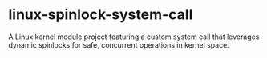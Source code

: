 # linux-spinlock-system-call
A Linux kernel module project featuring a custom system call that leverages dynamic spinlocks for safe, concurrent operations in kernel space.
